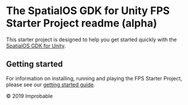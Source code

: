 # The SpatialOS GDK for Unity FPS Starter Project readme (alpha)

This starter project is designed to help you get started quickly with the [SpatialOS GDK for Unity](https://github.com/spatialos/gdk-for-unity).

## Getting started

For information on installing, running and playing the FPS Starter Project, please see our [getting started guide](https://docs.improbable.io/unity/alpha/content/get-started/get-started).

&copy; 2019 Improbable
